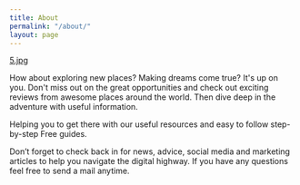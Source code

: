 ```yaml
---
title: About
permalink: "/about/"
layout: page
---
```


[5.jpg](/uploads/5.jpg)

How about exploring new places? Making dreams come true? It's up on you. Don't miss out on the great opportunities and check out exciting reviews from awesome places around the world. Then dive deep in the adventure with useful information.


Helping you to get there with our useful resources and easy to follow step-by-step Free guides.

Don’t forget to check back in for news, advice, social media and marketing articles to help you navigate the digital highway. If you have any questions feel free to send a mail anytime. 



